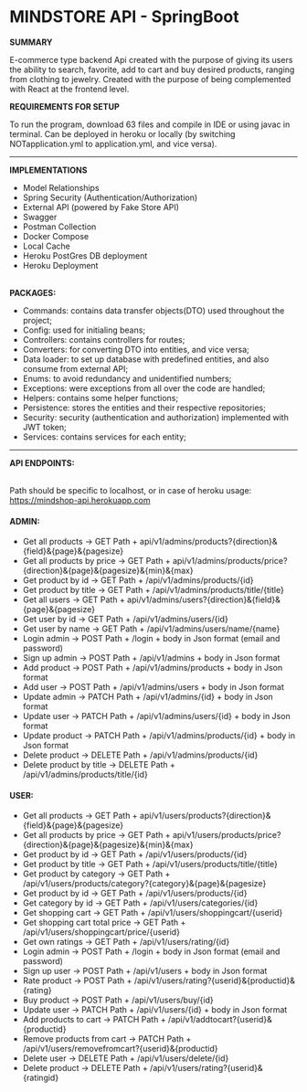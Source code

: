 # MINDSTORE API - SpringBoot


**SUMMARY**

E-commerce type backend Api created with the purpose of giving its users the ability to search, favorite, add to cart
and buy desired products, ranging from clothing to jewelry. Created with the purpose of being complemented with React at
the frontend level.


**REQUIREMENTS FOR SETUP**

To run the program, download 63 files and compile in IDE or using javac in terminal. 
Can be deployed in heroku or locally (by switching NOTapplication.yml to application.yml, and vice versa).

***
**IMPLEMENTATIONS**

- Model Relationships
- Spring Security (Authentication/Authorization)
- External API (powered by Fake Store API)
- Swagger
- Postman Collection
- Docker Compose
- Local Cache
- Heroku PostGres DB deployment
- Heroku Deployment
  <br/><br/>

**PACKAGES:**
- Commands: contains data transfer objects(DTO) used throughout the project;
- Config: used for initialing beans;
- Controllers: contains controllers for routes;
- Converters: for converting DTO into entities, and vice versa;
- Data loader: to set up database with predefined entities, and also consume from external API;
- Enums: to avoid redundancy and unidentified numbers;
- Exceptions: were exceptions from all over the code are handled;
- Helpers: contains some helper functions;
- Persistence: stores the entities and their respective repositories;
- Security: security (authentication and authorization) implemented with JWT token;
- Services: contains services for each entity;

***
**API ENDPOINTS:**
<br><br>

Path should be specific to localhost, or in case of heroku usage: https://mindshop-api.herokuapp.com

#### ADMIN:
- Get all products -> GET Path + api/v1/admins/products?{direction}&{field}&{page}&{pagesize}
- Get all products by price -> GET Path + api/v1/admins/products/price?{direction}&{page}&{pagesize}&{min}&{max}
- Get product by id -> GET Path + /api/v1/admins/products/{id}
- Get product by title -> GET Path + /api/v1/admins/products/title/{title}
- Get all users -> GET Path + api/v1/admins/users?{direction}&{field}&{page}&{pagesize}
- Get user by id -> GET Path + /api/v1/admins/users/{id}
- Get user by name -> GET Path + /api/v1/admins/users/name/{name}
- Login admin -> POST Path + /login + body in Json format (email and password)
- Sign up admin -> POST Path + /api/v1/admins + body in Json format
- Add product -> POST Path + /api/v1/admins/products + body in Json format
- Add user -> POST Path + /api/v1/admins/users + body in Json format
- Update admin -> PATCH Path + /api/v1/admins/{id} + body in Json format
- Update user -> PATCH Path + /api/v1/admins/users/{id} + body in Json format
- Update product -> PATCH Path + /api/v1/admins/products/{id} + body in Json format
- Delete product -> DELETE Path + /api/v1/admins/products/{id}
- Delete product by title -> DELETE Path + /api/v1/admins/products/title/{id}

#### USER:
- Get all products -> GET Path + api/v1/users/products?{direction}&{field}&{page}&{pagesize}
- Get all products by price -> GET Path + api/v1/users/products/price?{direction}&{page}&{pagesize}&{min}&{max}
- Get product by id -> GET Path + /api/v1/users/products/{id}
- Get product by title -> GET Path + /api/v1/users/products/title/{title}
- Get product by category -> GET Path + /api/v1/users/products/category?{category}&{page}&{pagesize}
- Get product by id -> GET Path + /api/v1/users/products/{id}
- Get category by id -> GET Path + /api/v1/users/categories/{id}
- Get shopping cart -> GET Path + /api/v1/users/shoppingcart/{userid}
- Get shopping cart total price -> GET Path + /api/v1/users/shoppingcart/price/{userid}
- Get own ratings -> GET Path + /api/v1/users/rating/{id}
- Login admin -> POST Path + /login + body in Json format (email and password)
- Sign up user -> POST Path + /api/v1/users + body in Json format
- Rate product -> POST Path + /api/v1/users/rating?{userid}&{productid}&{rating}
- Buy product -> POST Path + /api/v1/users/buy/{id}
- Update user -> PATCH Path + /api/v1/users/{id} + body in Json format
- Add products to cart -> PATCH Path + /api/v1/addtocart?{userid}&{productid}
- Remove products from cart -> PATCH Path + /api/v1/users/removefromcart?{userid}&{productid}
- Delete user -> DELETE Path + /api/v1/users/delete/{id}
- Delete product -> DELETE Path + /api/v1/users/rating?{userid}&{ratingid}

